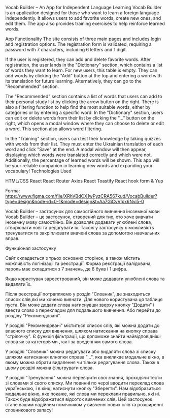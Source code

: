 Vocab Builder – An App for Independent Language Learning Vocab Builder is an
application designed for those who want to learn a foreign language
independently. It allows users to add favorite words, create new ones, and edit
them. The app also provides training exercises to help reinforce learned words.

App Functionality The site consists of three main pages and includes login and
registration options. The registration form is validated, requiring a password
with 7 characters, including 6 letters and 1 digit.

If the user is registered, they can add and delete favorite words. After
registration, the user lands in the "Dictionary" section, which contains a list
of words they want to learn. For new users, this table is empty. They can add
words by clicking the "Add" button at the top and entering a word with its
translation for future learning. Alternatively, they can go to the "Recommended"
section.

The "Recommended" section contains a list of words that users can add to their
personal study list by clicking the arrow button on the right. There is also a
filtering function to help find the most suitable words, either by categories or
by entering a specific word. In the "Dictionary" section, users can edit or
delete words from their list by clicking the "..." button on the right, which
opens a modal window where they can choose to delete or edit a word. This
section also allows word filtering.

In the "Training" section, users can test their knowledge by taking quizzes with
words from their list. They must enter the Ukrainian translation of each word
and click "Save" at the end. A modal window will then appear, displaying which
words were translated correctly and which were not. Additionally, the percentage
of learned words will be shown. This app will be your reliable companion in
learning new words and expanding your vocabulary! Technologies Used

HTML/CSS React React Router Axios React Toastify React hook form & Yup

Forma:
https://www.figma.com/file/XRhVBdCX1wPyzCRA567kud/VocabBuilder?type=design&node-id=0-1&mode=design&t=Aa7GiCvVIpx6Nvi5-0

Vocab Builder – застосунок для самостійного вивчення іноземної мови Vocab
Builder – це застосунок, створений для тих, хто хоче вивчати іноземну мову
самостійно. Він дозволяє додавати улюблені слова, створювати нові та редагувати
їх. Також у застосунку є можливість тренуватися та закріплювати вивчені слова за
допомогою навчальних вправ.

Функціонал застосунку

Сайт складається з трьох основних сторінок, а також містить можливість
логінізаціі та реєстрації. Форма реєстрації валідована, пароль має складатися з
7 значень, де 6 букв і 1 цифра.

Якщо користувач зареєстрований, він може додавати улюблені слова та видаляти їх.

Після реєстрації потрапляємо у розділ "Словник", де знаходиться список слів,які
ми хочемо вивчати. Для нового користувача ця таблиця пуста. Він може додати
слова натиснувши зверху кнопку "Додати" і ввести слово з перекладом для
подальшого вивчення. Або перейти до розділу "Рекомендовані".

У розділі "Рекомендовані" міститься список слів, які можна додати до власного
списку для вивчення, шляхом натискання на кнопку справа "стрілочку". Є функція
фільтрації, що допоможе знайти найвідповідніші слова як за категоріями ,так і за
введенням самого слова.

У розділі "Словник" можна редагувати або видаляти слова зі списку шляхом
натискання клнопки справа "...", яка викликає модальне вікно, в якому можна
обрати видалення чи тільки редагування слова. Також в цьому розділі можна
фільтрувати слова.

У розділі "Тренування" можна перевірити свої знання, проходячи тести зі словами
зі свого списку. Ми повинні по черзі вводити переклад слова українською, і в
кінці натиснути кнопку "Зберегти". Нам відобразиться модальне вікно, яке покаже,
які слова ми переклали правильно, які ні. Також буде відображатися відсоток
вивчених слів. Цей застосунок стане вашим надійним помічником у вивченні нових
слів та розширенні словникового запасу!
